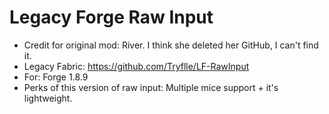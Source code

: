 # Legacy Forge Raw Input
- Credit for original mod: River. I think she deleted her GitHub, I can't find it.
- Legacy Fabric: https://github.com/Tryflle/LF-RawInput
- For: Forge 1.8.9
- Perks of this version of raw input: Multiple mice support + it's lightweight.